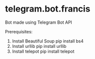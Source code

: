 # telegram.bot.francis
Bot made using Telegram Bot API

Prerequisites:
1) Install Beautiful Soup
	pip install bs4
2) Install urllib
	pip install urllib
3) Install telepot
	pip install telepot